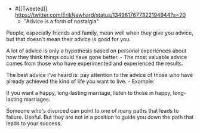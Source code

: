 - #[[Tweeted]] https://twitter.com/ErikNewhard/status/1349817677322194944?s=20
    - "Advice is a form of nostalgia"

People, especially friends and family, mean well when they give you advice, but that doesn't mean their advice is good for you.

A lot of advice is only a hypothesis based on personal experiences about how they think things could have gone better.
    - The most valuable advice comes from those who have experimented and experienced the results.

The best advice I've heard is: pay attention to the advice of those who have already achieved the kind of life you want to live.
    - Example:

If you want a happy, long-lasting marriage, listen to those in happy, long-lasting marriages.

Someone who's divorced can point to one of many paths that leads to failure. Useful. But they are not in a position to guide you down the path that leads to your success.
